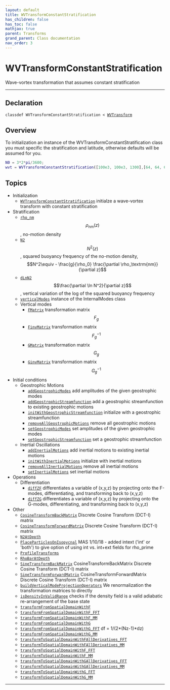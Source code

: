 ```yaml
---
layout: default
title: WVTransformConstantStratification
has_children: false
has_toc: false
mathjax: true
parent: Transforms
grand_parent: Class documentation
nav_order: 3
---
```


#  WVTransformConstantStratification

Wave-vortex transformation that assumes constant stratification


---

## Declaration

<div class="language-matlab highlighter-rouge"><div class="highlight"><pre class="highlight"><code>classdef WVTransformConstantStratification < <a href="/classes/wvtransform/" title="WVTransform">WVTransform</a></code></pre></div></div>

## Overview
 
  To initialization an instance of the
  WVTransformConstantStratification class you must specific the
  stratification and latitude, otherwise defaults will be assumed for
  you.
  
  ```matlab
  N0 = 3*2*pi/3600;
  wvt = WVTransformConstantStratification([100e3, 100e3, 1300],[64, 64, 65], NN0=N0,latitude=30);
  ```
 
   
  


## Topics
+ Initialization
  + [`WVTransformConstantStratification`](/classes/transforms/wvtransformconstantstratification/wvtransformconstantstratification.html) initialze a wave-vortex transform with constant stratification
+ Stratification
  + [`rho_nm`](/classes/transforms/wvtransformconstantstratification/rho_nm.html) $$\rho_\textrm{nm}(z)$$, no-motion density
  + [`N2`](/classes/transforms/wvtransformconstantstratification/n2.html) $$N^2(z)$$, squared buoyancy frequency of the no-motion density, $$N^2\equiv - \frac{g}{\rho_0} \frac{\partial \rho_\textrm{nm}}{\partial z}$$
  + [`dLnN2`](/classes/transforms/wvtransformconstantstratification/dlnn2.html) $$\frac{\partial \ln N^2}{\partial z}$$, vertical variation of the log of the squared buoyancy frequency
  + [`verticalModes`](/classes/transforms/wvtransformconstantstratification/verticalmodes.html) instance of the InternalModes class
  + Vertical modes
    + [`FMatrix`](/classes/transforms/wvtransformconstantstratification/fmatrix.html) transformation matrix $$F_g$$
    + [`FinvMatrix`](/classes/transforms/wvtransformconstantstratification/finvmatrix.html) transformation matrix $$F_g^{-1}$$
    + [`GMatrix`](/classes/transforms/wvtransformconstantstratification/gmatrix.html) transformation matrix $$G_g$$
    + [`GinvMatrix`](/classes/transforms/wvtransformconstantstratification/ginvmatrix.html) transformation matrix $$G_g^{-1}$$
+ Initial conditions
  + Geostrophic Motions
    + [`addGeostrophicModes`](/classes/transforms/wvtransformconstantstratification/addgeostrophicmodes.html) add amplitudes of the given geostrophic modes
    + [`addGeostrophicStreamfunction`](/classes/transforms/wvtransformconstantstratification/addgeostrophicstreamfunction.html) add a geostrophic streamfunction to existing geostrophic motions
    + [`initWithGeostrophicStreamfunction`](/classes/transforms/wvtransformconstantstratification/initwithgeostrophicstreamfunction.html) initialize with a geostrophic streamfunction
    + [`removeAllGeostrophicMotions`](/classes/transforms/wvtransformconstantstratification/removeallgeostrophicmotions.html) remove all geostrophic motions
    + [`setGeostrophicModes`](/classes/transforms/wvtransformconstantstratification/setgeostrophicmodes.html) set amplitudes of the given geostrophic modes
    + [`setGeostrophicStreamfunction`](/classes/transforms/wvtransformconstantstratification/setgeostrophicstreamfunction.html) set a geostrophic streamfunction
  + Inertial Oscillations
    + [`addInertialMotions`](/classes/transforms/wvtransformconstantstratification/addinertialmotions.html) add inertial motions to existing inertial motions
    + [`initWithInertialMotions`](/classes/transforms/wvtransformconstantstratification/initwithinertialmotions.html) initialize with inertial motions
    + [`removeAllInertialMotions`](/classes/transforms/wvtransformconstantstratification/removeallinertialmotions.html) remove all inertial motions
    + [`setInertialMotions`](/classes/transforms/wvtransformconstantstratification/setinertialmotions.html) set inertial motions
+ Operations
  + Differentiation
    + [`diffZF`](/classes/transforms/wvtransformconstantstratification/diffzf.html) differentiates a variable of (x,y,z) by projecting onto the F-modes, differentiating, and transforming back to (x,y,z)
    + [`diffZG`](/classes/transforms/wvtransformconstantstratification/diffzg.html) differentiates a variable of (x,y,z) by projecting onto the G-modes, differentiating, and transforming back to (x,y,z)
+ Other
  + [`CosineTransformBackMatrix`](/classes/transforms/wvtransformconstantstratification/cosinetransformbackmatrix.html) Discrete Cosine Transform (DCT-I) matrix
  + [`CosineTransformForwardMatrix`](/classes/transforms/wvtransformconstantstratification/cosinetransformforwardmatrix.html) Discrete Cosine Transform (DCT-I) matrix
  + [`N2AtDepth`](/classes/transforms/wvtransformconstantstratification/n2atdepth.html) 
  + [`PlaceParticlesOnIsopycnal`](/classes/transforms/wvtransformconstantstratification/placeparticlesonisopycnal.html) MAS 1/10/18 - added intext ('int' or 'both') to give option of using int vs. int+ext fields for rho_prime
  + [`ProfileTransforms`](/classes/transforms/wvtransformconstantstratification/profiletransforms.html) 
  + [`RhoBarAtDepth`](/classes/transforms/wvtransformconstantstratification/rhobaratdepth.html) 
  + [`SineTransformBackMatrix`](/classes/transforms/wvtransformconstantstratification/sinetransformbackmatrix.html) CosineTransformBackMatrix  Discrete Cosine Transform (DCT-I) matrix
  + [`SineTransformForwardMatrix`](/classes/transforms/wvtransformconstantstratification/sinetransformforwardmatrix.html) CosineTransformForwardMatrix  Discrete Cosine Transform (DCT-I) matrix
  + [`buildVerticalModeProjectionOperators`](/classes/transforms/wvtransformconstantstratification/buildverticalmodeprojectionoperators.html) We renormalization the transformation matrices to directly
  + [`isDensityInValidRange`](/classes/transforms/wvtransformconstantstratification/isdensityinvalidrange.html) checks if the density field is a valid adiabatic re-arrangement of the base state
  + [`transformFromSpatialDomainWithF`](/classes/transforms/wvtransformconstantstratification/transformfromspatialdomainwithf.html) 
  + [`transformFromSpatialDomainWithF_FFT`](/classes/transforms/wvtransformconstantstratification/transformfromspatialdomainwithf_fft.html) 
  + [`transformFromSpatialDomainWithF_MM`](/classes/transforms/wvtransformconstantstratification/transformfromspatialdomainwithf_mm.html) 
  + [`transformFromSpatialDomainWithG`](/classes/transforms/wvtransformconstantstratification/transformfromspatialdomainwithg.html) 
  + [`transformFromSpatialDomainWithG_FFT`](/classes/transforms/wvtransformconstantstratification/transformfromspatialdomainwithg_fft.html) df = 1/(2*(Nz-1)*dz)
  + [`transformFromSpatialDomainWithG_MM`](/classes/transforms/wvtransformconstantstratification/transformfromspatialdomainwithg_mm.html) 
  + [`transformToSpatialDomainWithFAllDerivatives_FFT`](/classes/transforms/wvtransformconstantstratification/transformtospatialdomainwithfallderivatives_fft.html) 
  + [`transformToSpatialDomainWithFAllDerivatives_MM`](/classes/transforms/wvtransformconstantstratification/transformtospatialdomainwithfallderivatives_mm.html) 
  + [`transformToSpatialDomainWithF_FFT`](/classes/transforms/wvtransformconstantstratification/transformtospatialdomainwithf_fft.html) 
  + [`transformToSpatialDomainWithF_MM`](/classes/transforms/wvtransformconstantstratification/transformtospatialdomainwithf_mm.html) 
  + [`transformToSpatialDomainWithGAllDerivatives_FFT`](/classes/transforms/wvtransformconstantstratification/transformtospatialdomainwithgallderivatives_fft.html) 
  + [`transformToSpatialDomainWithGAllDerivatives_MM`](/classes/transforms/wvtransformconstantstratification/transformtospatialdomainwithgallderivatives_mm.html) 
  + [`transformToSpatialDomainWithG_FFT`](/classes/transforms/wvtransformconstantstratification/transformtospatialdomainwithg_fft.html) 
  + [`transformToSpatialDomainWithG_MM`](/classes/transforms/wvtransformconstantstratification/transformtospatialdomainwithg_mm.html) 


---